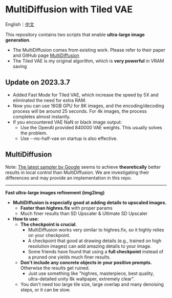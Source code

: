 
# MultiDiffusion with Tiled VAE

English｜[中文](README_CN.md)

This repository contains two scripts that enable **ultra-large image generation**.

- The MultiDiffusion comes from existing work. Please refer to their paper and GitHub page [MultiDiffusion](https://github.com/pkuliyi2015/multidiffusion-upscaler-for-automatic1111/blob/docs/multidiffusion.github.io)
- The Tiled VAE is my original algorithm, which is **very powerful** in VRAM saving

## Update on 2023.3.7

- Added Fast Mode for Tiled VAE, which increase the speed by 5X and eliminated the need for extra RAM.
- Now you can use 16GB GPU for 8K images, and the encoding/decoding process will be around 25 seconds. For 4k images, the process completes almost instantly.
- If you encountered VAE NaN or black image output:
  - Use the OpenAI provided 840000 VAE weights. This usually solves the problem.
  - Use --no-half-vae on startup is also effective.

## MultiDiffusion

Note: [The latest sampler by Google](https://energy-based-model.github.io/reduce-reuse-recycle/) seems to achieve **theoretically** better results in local control than MultiDiffusion. We are investigating their differences and may provide an implementation in this repo.

****

**Fast ultra-large images refinement (img2img)**

- **MultiDiffusion is especially good at adding details to upscaled images.**
  - **Faster than highres.fix** with proper params
  - Much finer results than SD Upscaler & Ultimate SD Upscaler
- **How to use:**
  - **The checkpoint is crucial**. 
    - MultiDiffusion works very similar to highres.fix, so it highly relies on your checkpoint.
    - A checkpoint that good at drawing details (e.g., trained on high resolution images) can add amazing details to your image.
    - Some friends have found that using a **full checkpoint** instead of a pruned one yields much finer results.
  - **Don't include any concrete objects in your positive prompts.**  Otherwise the results get ruined.
      - Just use something like "highres, masterpiece, best quality, ultra-detailed unity 8k wallpaper, extremely clear".
  - You don't need too large tile size, large overlap and many denoising steps, or it can be slow.